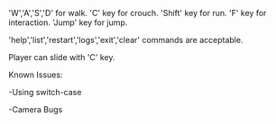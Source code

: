 'W','A','S','D' for walk.
'C' key for crouch.
'Shift' key for run.
'F' key for interaction.
'Jump' key for jump.

'help','list','restart','logs','exit','clear' commands are acceptable.

Player can slide with 'C' key.

Known Issues:

-Using switch-case

-Camera Bugs
